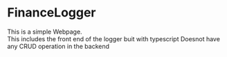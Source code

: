 # FinanceLogger
This is a simple Webpage.<br>
This includes the front end of the logger buit with typescript
Doesnot have any CRUD operation in the backend
